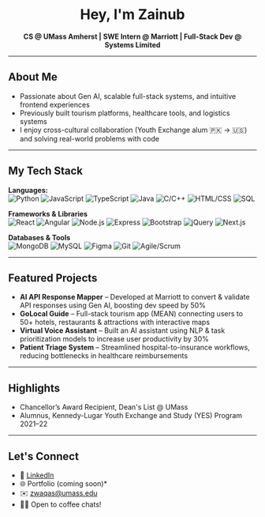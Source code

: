 <div align="center">

# Hey, I'm Zainub  
**CS @ UMass Amherst | SWE Intern @ Marriott | Full-Stack Dev @ Systems Limited**

</div>

---

##  About Me

- Passionate about Gen AI, scalable full-stack systems, and intuitive frontend experiences  
- Previously built tourism platforms, healthcare tools, and logistics systems  
- I enjoy cross-cultural collaboration (Youth Exchange alum 🇵🇰 → 🇺🇸) and solving real-world problems with code  

---

##  My Tech Stack

**Languages:**  
![Python](https://img.shields.io/badge/Python-181717?style=for-the-badge&logo=python&logoColor=white)
![JavaScript](https://img.shields.io/badge/JavaScript-181717?style=for-the-badge&logo=javascript)
![TypeScript](https://img.shields.io/badge/TypeScript-181717?style=for-the-badge&logo=typescript)
![Java](https://img.shields.io/badge/Java-181717?style=for-the-badge&logo=java&logoColor=white)
![C/C++](https://img.shields.io/badge/C%2FC++-181717?style=for-the-badge&logo=c)
![HTML/CSS](https://img.shields.io/badge/HTML%2FCSS-181717?style=for-the-badge&logo=html5)
![SQL](https://img.shields.io/badge/SQL-181717?style=for-the-badge&logo=mysql)

**Frameworks & Libraries**  
![React](https://img.shields.io/badge/React-181717?style=for-the-badge&logo=react)
![Angular](https://img.shields.io/badge/Angular-181717?style=for-the-badge&logo=angular)
![Node.js](https://img.shields.io/badge/Node.js-181717?style=for-the-badge&logo=node.js)
![Express](https://img.shields.io/badge/Express-181717?style=for-the-badge&logo=express)
![Bootstrap](https://img.shields.io/badge/Bootstrap-181717?style=for-the-badge&logo=bootstrap)
![jQuery](https://img.shields.io/badge/jQuery-181717?style=for-the-badge&logo=jquery)
![Next.js](https://img.shields.io/badge/Next.js-181717?style=for-the-badge&logo=next.js)

**Databases & Tools**  
![MongoDB](https://img.shields.io/badge/MongoDB-181717?style=for-the-badge&logo=mongodb)
![MySQL](https://img.shields.io/badge/MySQL-181717?style=for-the-badge&logo=mysql)
![Figma](https://img.shields.io/badge/Figma-181717?style=for-the-badge&logo=figma)
![Git](https://img.shields.io/badge/Git-181717?style=for-the-badge&logo=git)
![Agile/Scrum](https://img.shields.io/badge/Agile%2FScrum-181717?style=for-the-badge&logo=trello)

---

##  Featured Projects

- **AI API Response Mapper** – Developed at Marriott to convert & validate API responses using Gen AI, boosting dev speed by 50%  
- **GoLocal Guide** – Full-stack tourism app (MEAN) connecting users to 50+ hotels, restaurants & attractions with interactive maps  
- **Virtual Voice Assistant** – Built an AI assistant using NLP & task prioritization models to increase user productivity by 30%  
- **Patient Triage System** – Streamlined hospital-to-insurance workflows, reducing bottlenecks in healthcare reimbursements  

---

##  Highlights

- Chancellor’s Award Recipient, Dean's List @ UMass  
- Alumnus, Kennedy-Lugar Youth Exchange and Study (YES) Program 2021–22  

---

##  Let's Connect

- 💼 [LinkedIn](https://www.linkedin.com/in/zwaqas)  
- 🌐 Portfolio (coming soon)*  
- ✉️ zwaqas@umass.edu  
- 🙋‍♀️ Open to coffee chats!
